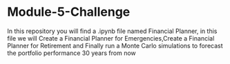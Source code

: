 # Module-5-Challenge

In this repository you will find a .ipynb file named Financial Planner, in this file we will Create a Financial Planner for Emergencies,Create a Financial Planner for Retirement and Finally run a Monte Carlo simulations to forecast the portfolio performance 30 years from now
